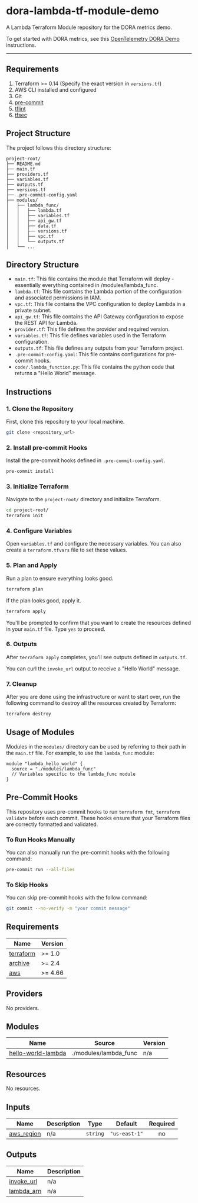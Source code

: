 # dora-lambda-tf-module-demo

A Lambda Terraform Module repository for the DORA metrics demo.

To get started with DORA metrics, see this [OpenTelemetry DORA Demo][oteldora]
instructions.

[oteldora]: https://github.com/liatrio/opentelemetry-demo/blob/main/docs/delivery.md#github-app-setup-for-webhook-events

---

## Requirements

1. Terraform >= 0.14 (Specify the exact version in `versions.tf`)
2. AWS CLI installed and configured
3. Git
4. [pre-commit](https://pre-commit.com/#install)
5. [tflint](https://github.com/terraform-linters/tflint)
6. [tfsec](https://github.com/tfsec/tfsec)

## Project Structure

The project follows this directory structure:

```
project-root/
├── README.md
├── main.tf
├── providers.tf
├── variables.tf
├── outputs.tf
├── versions.tf
├── .pre-commit-config.yaml
├── modules/
│   ├── lambda_func/
│   │   ├── lambda.tf
│   │   ├── variables.tf
│   │   ├── api_gw.tf
│   │   ├── data.tf
│   │   ├── versions.tf
│   │   ├── vpc.tf
│   │   └── outputs.tf
│   └── ...
```

## Directory Structure

- `main.tf`: This file contains the module that Terraform will deploy -
  essentially everything contained in /modules/lambda_func.
- `lambda.tf`: This file contains the Lambda portion of the configuration and
  associated permissions in IAM.
- `vpc.tf`: This file contains the VPC configuration to deploy Lambda in a
  private subnet.
- `api_gw.tf`: This file contains the API Gateway configuration to expose the
  REST API for Lambda.
- `provider.tf`: This file defines the provider and required version.
- `variables.tf`: This file defines variables used in the Terraform
  configuration.
- `outputs.tf`: This file defines any outputs from your Terraform project.
- `.pre-commit-config.yaml`: This file contains configurations for pre-commit
  hooks.
- `code/.lambda_function.py`: This file contains the python code that returns a
  "Hello World" message.


## Instructions

### 1. Clone the Repository

First, clone this repository to your local machine.

```bash
git clone <repository_url>
```

### 2. Install pre-commit Hooks

Install the pre-commit hooks defined in `.pre-commit-config.yaml`.

```bash
pre-commit install
```

### 3. Initialize Terraform

Navigate to the `project-root/` directory and initialize Terraform.

```bash
cd project-root/
terraform init
```

### 4. Configure Variables

Open `variables.tf` and configure the necessary variables. You can also create
a `terraform.tfvars` file to set these values.

### 5. Plan and Apply

Run a plan to ensure everything looks good.

```bash
terraform plan
```

If the plan looks good, apply it.

```bash
terraform apply
```

You'll be prompted to confirm that you want to create the resources defined in
your `main.tf` file. Type `yes` to proceed.

### 6. Outputs

After `terraform apply` completes, you'll see outputs defined in `outputs.tf`.

You can curl the `invoke_url` output to receive a "Hello World" message.

### 7. Cleanup

After you are done using the infrastructure or want to start over, run the
following command to destroy all the resources created by Terraform:

```bash
terraform destroy
```

## Usage of Modules

Modules in the `modules/` directory can be used by referring to their path in
the `main.tf` file. For example, to use the `lambda_func` module:

```hcl
module "lambda_hello_world" {
  source = "./modules/lambda_func"
  // Variables specific to the lambda_func module
}
```

## Pre-Commit Hooks

This repository uses pre-commit hooks to run `terraform fmt`, `terraform
validate` before each commit. These hooks ensure that your Terraform files are
correctly formatted and validated.

### To Run Hooks Manually

You can also manually run the pre-commit hooks with the following command:

```bash
pre-commit run --all-files
```

### To Skip Hooks

You can skip pre-commit hooks with the follow command:

```bash
git commit --no-verify -m "your commit message"
```

<!-- BEGIN_TF_DOCS -->
## Requirements

| Name | Version |
|------|---------|
| <a name="requirement_terraform"></a> [terraform](#requirement\_terraform) | >= 1.0 |
| <a name="requirement_archive"></a> [archive](#requirement\_archive) | >= 2.4 |
| <a name="requirement_aws"></a> [aws](#requirement\_aws) | >= 4.66 |

## Providers

No providers.

## Modules

| Name | Source | Version |
|------|--------|---------|
| <a name="module_hello-world-lambda"></a> [hello-world-lambda](#module\_hello-world-lambda) | ./modules/lambda_func | n/a |

## Resources

No resources.

## Inputs

| Name | Description | Type | Default | Required |
|------|-------------|------|---------|:--------:|
| <a name="input_aws_region"></a> [aws\_region](#input\_aws\_region) | n/a | `string` | `"us-east-1"` | no |

## Outputs

| Name | Description |
|------|-------------|
| <a name="output_invoke_url"></a> [invoke\_url](#output\_invoke\_url) | n/a |
| <a name="output_lambda_arn"></a> [lambda\_arn](#output\_lambda\_arn) | n/a |
<!-- END_TF_DOCS -->